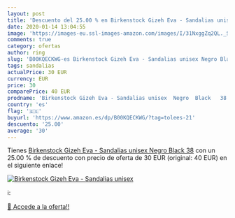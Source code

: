 ```yaml
---
layout: post
title: 'Descuento del 25.00 % en Birkenstock Gizeh Eva - Sandalias unisex'
date: 2020-01-14 13:04:55
image: 'https://images-eu.ssl-images-amazon.com/images/I/31NxggZq2QL._SL200_.jpg'
comments: true
category: ofertas
author: ring
slug: 'B00KQECKWG-es Birkenstock Gizeh Eva - Sandalias unisex Negro Black 38'
tags: sandalias
actualPrice: 30 EUR
currency: EUR
price: 30
comparePrice: 40 EUR
prodname: 'Birkenstock Gizeh Eva - Sandalias unisex  Negro  Black   38'
country: 'es'
flag: '🇪🇸'
buyurl: 'https://www.amazon.es/dp/B00KQECKWG/?tag=tolees-21'
descuento: '25.00'
average: '30'
---
```


Tienes [Birkenstock Gizeh Eva - Sandalias unisex  Negro  Black   38](https://www.amazon.es/dp/B00KQECKWG/?tag=tolees-21) con un 25.00 % de descuento con precio de oferta de 30 EUR (original: 40 EUR) en el siguiente enlace!

[![Birkenstock Gizeh Eva - Sandalias unisex](https://images-eu.ssl-images-amazon.com/images/I/31NxggZq2QL._SL200_.jpg)](https://www.amazon.es/dp/B00KQECKWG/?tag=tolees-21)

ℹ️:


[🛒 Accede a la oferta!!](https://www.amazon.es/dp/B00KQECKWG/?tag=tolees-21)
